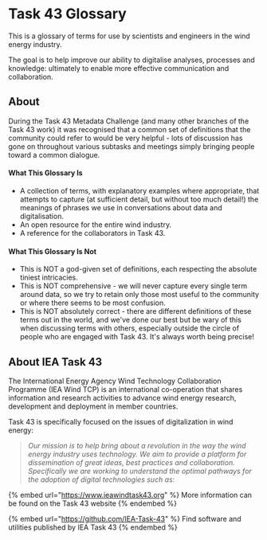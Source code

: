 # Task 43 Glossary

This is a glossary of terms for use by scientists and engineers in the wind energy industry.

The goal is to help improve our ability to digitalise analyses, processes and knowledge: ultimately to enable more effective communication and collaboration.

## About

During the Task 43 Metadata Challenge (and many other branches of the Task 43 work) it was recognised that a common set of definitions that the community could refer to would be very helpful - lots of discussion has gone on throughout various subtasks and meetings simply bringing people toward a common dialogue.

#### What This Glossary Is

* A collection of terms, with explanatory examples where appropriate, that attempts to capture (at sufficient detail, but without too much detail!) the meanings of phrases we use in conversations about data and digitalisation.
* An open resource for the entire wind industry.
* A reference for the collaborators in Task 43.

#### What This Glossary Is Not

* This is NOT a god-given set of definitions, each respecting the absolute tiniest intricacies.
* This is NOT comprehensive - we will never capture every single term around data, so we try to retain only those most useful to the community or where there seems to be most confusion.
* This is NOT absolutely correct - there are different definitions of these terms out in the world, and we've done our best but be wary of this when discussing terms with others, especially outside the circle of people who are engaged with Task 43. It's always worth being precise!

## About IEA Task 43

The International Energy Agency Wind Technology Collaboration Programme (IEA Wind TCP) is an international co-operation that shares information and research activities to advance wind energy research, development and deployment in member countries.

Task 43 is specifically focused on the issues of digitalization in wind energy:

> _Our mission is to help bring about a revolution in the way the wind energy industry uses technology. We aim to provide a platform for dissemination of great ideas, best practices and collaboration. Specifically we are working to understand the optimal pathways for the adoption of digital technologies such as:_

{% embed url="https://www.ieawindtask43.org" %}
More information can be found on the Task 43 website
{% endembed %}

{% embed url="https://github.com/IEA-Task-43" %}
Find software and utilities published by IEA Task 43
{% endembed %}
